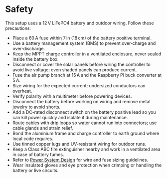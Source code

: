 # Safety

This setup uses a 12 V LiFePO4 battery and outdoor wiring. Follow these precautions:

- Place a 60 A fuse within 7 in (18 cm) of the battery positive terminal.
- Use a battery management system (BMS) to prevent over‑charge and over‑discharge.
- Keep the MPPT charge controller in a ventilated enclosure, never sealed inside the battery box.
- Disconnect or cover the solar panels before wiring the controller to avoid live voltage;
  even shaded panels can produce current.
- Fuse the air pump branch at 15 A and the Raspberry Pi buck converter at 5 A.
- Size wiring for the expected current; undersized conductors can overheat.
- Verify polarity with a multimeter before powering devices.
- Disconnect the battery before working on wiring and remove metal jewelry to avoid shorts.
- Add a DC-rated disconnect switch on the battery positive lead so you can kill power quickly and isolate it during maintenance.
- Route cables with drip loops so water cannot run into connectors; use cable glands and strain relief.
- Bond the aluminium frame and charge controller to earth ground where local code requires.
- Use tinned copper lugs and UV-resistant wiring for outdoor runs.
- Keep a Class ABC fire extinguisher nearby and work in a ventilated area in case of battery fumes.
- Refer to [Power System Design](power_system_design.md) for wire and fuse sizing guidelines.
- Wear insulated gloves and eye protection when crimping or handling the battery or live circuits.
